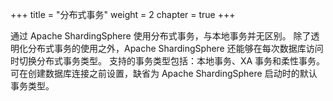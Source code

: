 +++
title = "分布式事务"
weight = 2
chapter = true
+++

通过 Apache ShardingSphere 使用分布式事务，与本地事务并无区别。
除了透明化分布式事务的使用之外，Apache ShardingSphere 还能够在每次数据库访问时切换分布式事务类型。
支持的事务类型包括：本地事务、XA 事务和柔性事务。可在创建数据库连接之前设置，缺省为 Apache ShardingSphere 启动时的默认事务类型。
